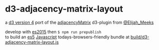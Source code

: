 # d3-adjacency-matrix-layout

a [d3 version 4](https://github.com/d3/d3/blob/master/API.md) port of the [adjacencyMatrix](https://github.com/emeeks/d3-plugins/tree/master/adjacencyMatrix) d3-plugin from [@Elijah_Meeks](https://twitter.com/elijah_meeks) 

develop with [es2015](https://babeljs.io/docs/learn-es2015/) then `$ npm run prepublish`  
to build an [es5](https://es5.github.io/) [Javascript](https://en.wikipedia.org/wiki/JavaScript) todays-browsers-friendly bundle at 
[build/d3-adjacency-matrix-layout.js](build/d3-adjacency-matrix-layout.js)